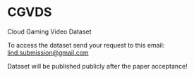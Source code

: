 # CGVDS
Cloud Gaming Video Dataset
 

To access the dataset send your request to this email: lind.submission@gmail.com

Dataset will be published publicly after the paper acceptance!
